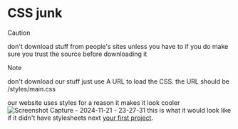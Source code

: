 # CSS junk
> [!CAUTION]
> don't download stuff from people's sites unless you have to if you do make sure you trust the source before downloading it

> [!NOTE]
> don't download our stuff just use A URL to load the CSS.
> the URL should be /styles/main.css

our website uses styles for a 
reason it makes it look cooler
![Screenshot Capture - 2024-11-21 - 23-27-31](https://github.com/user-attachments/assets/c27efcfa-8ba2-471a-92a5-885504e7c649) this is what it would look like if it didn't have stylesheets
next [your first project](3.md).
